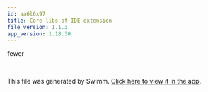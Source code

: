 ```yaml
---
id: aa6l6x97
title: Core libs of IDE extension
file_version: 1.1.3
app_version: 1.18.30
---
```


fewer

<br/>

This file was generated by Swimm. [Click here to view it in the app](https://app.swimm.io/repos/Z2l0aHViJTNBJTNBY2xvdWRpZGUtcGx1Z2luLWNvcmUlM0ElM0F5ZXdlaWFzaWE=/docs/aa6l6x97).
